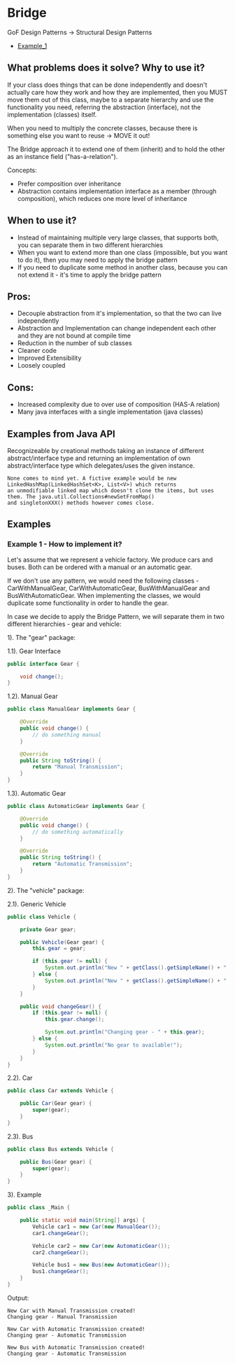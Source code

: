 # Bridge

GoF Design Patterns -> Structural Design Patterns

- [Example_1](https://github.com/Iretha/ebook-design-patterns/tree/master/src/com/smdev/gof/structural/bridge) 

## What problems does it solve? Why to use it?

If your class does things that can be done independently and doesn't actually care how they work and 
how they are implemented, then you MUST move them out of this class, maybe to a separate hierarchy 
and use the functionality you need, referring the abstraction (interface), not the implementation (classes) itself.

When you need to multiply the concrete classes, because there is something else you want to reuse -> MOVE it out!

The Bridge approach it to extend one of them (inherit) and to hold the other as an instance field ("has-a-relation").

Concepts:
- Prefer composition over inheritance
- Abstraction contains implementation interface as a member (through composition), which reduces one more level of inheritance

## When to use it?
- Instead of maintaining multiple very large classes, that supports both, you can separate them in two different hierarchies
- When you want to extend more than one class (impossible, but you want to do it), then you may need to apply the bridge pattern
- If you need to duplicate some method in another class, because you can not extend it - it's time to apply the bridge pattern  

## Pros:
- Decouple abstraction from it's implementation, so that the two can live independently
- Abstraction and Implementation can change independent each other and they are not bound at compile time
- Reduction in the number of sub classes
- Cleaner code
- Improved Extensibility
- Loosely coupled

## Cons:
- Increased complexity due to over use of composition (HAS-A relation)
- Many java interfaces with a single implementation (java classes)

## Examples from Java API
Recognizeable by creational methods taking an instance of different abstract/interface type 
and returning an implementation of own abstract/interface type which delegates/uses the given instance.
```
None comes to mind yet. A fictive example would be new LinkedHashMap(LinkedHashSet<K>, List<V>) which returns 
an unmodifiable linked map which doesn't clone the items, but uses them. The java.util.Collections#newSetFromMap() 
and singletonXXX() methods however comes close.
```

## Examples

### Example 1 - How to implement it?
Let's assume that we represent a vehicle factory.
We produce cars and buses. Both can be ordered with a manual or an automatic gear.

If we don't use any pattern, we would need the following classes - CarWithManualGear, CarWithAutomaticGear, BusWithManualGear and BusWithAutomaticGear.
When implementing the classes, we would duplicate some functionality in order to handle the gear.

In case we decide to apply the Bridge Pattern, we will separate them in two different hierarchies - gear and vehicle:

1). The "gear" package:

1.1). Gear Interface
```java
public interface Gear {

    void change();
}
```
1.2). Manual Gear
```java
public class ManualGear implements Gear {

    @Override
    public void change() {
        // do something manual
    }

    @Override
    public String toString() {
        return "Manual Transmission";
    }
}
```
1.3). Automatic Gear
```java
public class AutomaticGear implements Gear {

    @Override
    public void change() {
        // do something automatically
    }

    @Override
    public String toString() {
        return "Automatic Transmission";
    }
}
```
2). The "vehicle" package:

2.1). Generic Vehicle
```java
public class Vehicle {

    private Gear gear;

    public Vehicle(Gear gear) {
        this.gear = gear;

        if (this.gear != null) {
            System.out.println("New " + getClass().getSimpleName() + " with " + gear + " created!");
        } else {
            System.out.println("New " + getClass().getSimpleName() + " with no gear created!");
        }
    }

    public void changeGear() {
        if (this.gear != null) {
            this.gear.change();

            System.out.println("Changing gear - " + this.gear);
        } else {
            System.out.println("No gear to available!");
        }
    }
}
```
2.2). Car
```java
public class Car extends Vehicle {

    public Car(Gear gear) {
        super(gear);
    }
}
```
2.3). Bus
```java
public class Bus extends Vehicle {

    public Bus(Gear gear) {
        super(gear);
    }
}
```
3). Example
```java
public class _Main {

    public static void main(String[] args) {
        Vehicle car1 = new Car(new ManualGear());
        car1.changeGear();

        Vehicle car2 = new Car(new AutomaticGear());
        car2.changeGear();

        Vehicle bus1 = new Bus(new AutomaticGear());
        bus1.changeGear();
    }
}
```
Output:
```ssh
New Car with Manual Transmission created!
Changing gear - Manual Transmission

New Car with Automatic Transmission created!
Changing gear - Automatic Transmission

New Bus with Automatic Transmission created!
Changing gear - Automatic Transmission
```
